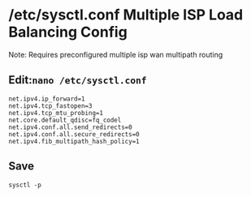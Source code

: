 # /etc/sysctl.conf Multiple ISP Load Balancing Config

Note: Requires preconfigured multiple isp wan multipath routing 

## Edit:`nano /etc/sysctl.conf`
```
net.ipv4.ip_forward=1
net.ipv4.tcp_fastopen=3
net.ipv4.tcp_mtu_probing=1
net.core.default_qdisc=fq_codel
net.ipv4.conf.all.send_redirects=0
net.ipv4.conf.all.secure_redirects=0
net.ipv4.fib_multipath_hash_policy=1
```
## Save
```
sysctl -p
```
